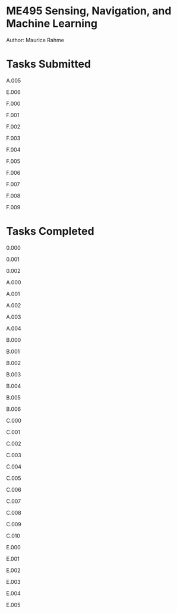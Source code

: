 # ME495 Sensing, Navigation, and Machine Learning
Author: Maurice Rahme

# Tasks Submitted
<!-- TODO: general cleanup of rigid2d.cpp/hpp and diff_drive.cpp/hpp (constructor calls) -->
<!-- TODO: cleanup namespace -->

A.005

E.006

F.000

F.001

F.002

F.003

F.004

F.005

F.006

F.007

F.008

F.009

# Tasks Completed

0.000

0.001

0.002

A.000

A.001

A.002

A.003

A.004

B.000

B.001

B.002

B.003

B.004

B.005

B.006

C.000

C.001

C.002

C.003

C.004

C.005

C.006

C.007

C.008

C.009

C.010

E.000

E.001

E.002

E.003

E.004

E.005
